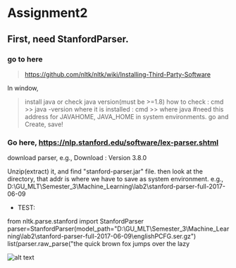 # Assignment2

## First, need  StanfordParser.
### go to here
> https://github.com/nltk/nltk/wiki/Installing-Third-Party-Software

In window,

> install java or check java version(must be >=1.8)
> how to check : cmd >> java -version
> where it is installed : cmd >> where java
> #need this address for JAVAHOME, JAVA_HOME in system environments. go and Create, save!

### Go here, https://nlp.stanford.edu/software/lex-parser.shtml 
download parser, e.g., Download : Version 3.8.0 

Unzip(extract) it, and find "stanford-parser.jar" file. then look at the directory, that addr is where we have to save as system environment.
e.g., D:\GU_MLT\Semester_3\Machine_Learning\lab2\stanford-parser-full-2017-06-09


- TEST:
>
from nltk.parse.stanford import StanfordParser
parser=StanfordParser(model_path="D:\GU_MLT\Semester_3\Machine_Learning\lab2\stanford-parser-full-2017-06-09\englishPCFG.ser.gz")
list(parser.raw_parse("the quick brown fox jumps over the lazy

![alt text](https://github.com/sungmin-yang/MLT_courses/blob/master/Semester3/Machine_learning/lab2/window_stanford_ex.JPG)
